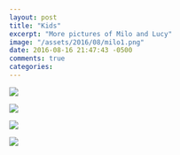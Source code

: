 ```yaml
---
layout: post
title: "Kids"
excerpt: "More pictures of Milo and Lucy"
image: "/assets/2016/08/milo1.png"
date: 2016-08-16 21:47:43 -0500
comments: true
categories: 
---
```


![]({{site.url}}/assets/2016/08/milo1.png)

![]({{site.url}}/assets/2016/08/milo2.png)

![]({{site.url}}/assets/2016/08/milo3.png)

![]({{site.url}}/assets/2016/08/lucy1.png)
